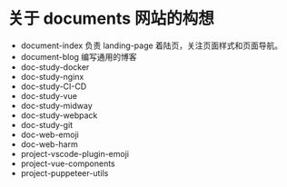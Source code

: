 # 关于 documents 网站的构想

- document-index 负责 landing-page 着陆页，关注页面样式和页面导航。
- document-blog 编写通用的博客
- doc-study-docker
- doc-study-nginx
- doc-study-CI-CD
- doc-study-vue
- doc-study-midway
- doc-study-webpack
- doc-study-git
- doc-web-emoji
- doc-web-harm
- project-vscode-plugin-emoji
- project-vue-components
- project-puppeteer-utils
